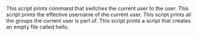 
This script prints command  that switches the current user to the user.
This script prints the effective username of the current user.
This script prints all the groups the current user is part of.
This script prints a script that creates an empty file called hello.
